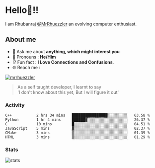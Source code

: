 
  
  
# Hello:wave:!!
I am Rhubanraj [@MrRhuezzler](https://github.com/MrRhuezzler) an evolving computer enthusiast.

## About me
<!-- - :sparkles: I'm currently working on [**de-viz**](https://github.com/MrRhuezzler/de-viz) -->
<!-- - :sparkles: Previously worked in [**Journal Management System**](https://manuscript.psgtech.ac.in) -->
<!-- - :book: I'm currently learning **Microservices Architecture** -->
- :speech_balloon: Ask me about **anything, which might interest you**
- :man: Pronouns : **He/Him**
- :interrobang: Fun fact : **I Love Connections and Confusions**.
- :globe_with_meridians: Reach me :  
  
[![mrrhuezzler](https://img.shields.io/badge/LinkedIn-0077B5?style=for-the-badge&logo=linkedin&logoColor=white)](https://www.linkedin.com/in/mrrhuezzler/)
<!--
### Interesting things, I found :bangbang:
-->
<!--
## Skills

## Drop a, Hi !
-->

<!-- 
Quotes
>  Always we overestimate the amount of work we can do in a day,  
>  and underestimate the amount we can do in our lifetime.
-->

> As a self taught developer, I learnt to say  
> 'I don't know about this yet, But I will figure it out'

### Activity
<!--START_SECTION:waka-->

```text
C++           2 hrs 34 mins   ████████████████░░░░░░░░░   63.58 %
Python        1 hr 4 mins     ██████▓░░░░░░░░░░░░░░░░░░   26.37 %
C             10 mins         █░░░░░░░░░░░░░░░░░░░░░░░░   04.51 %
JavaScript    5 mins          ▓░░░░░░░░░░░░░░░░░░░░░░░░   02.37 %
CMake         3 mins          ▒░░░░░░░░░░░░░░░░░░░░░░░░   01.39 %
HTML          3 mins          ▒░░░░░░░░░░░░░░░░░░░░░░░░   01.29 %
```

<!--END_SECTION:waka-->

### Stats
![stats](https://github-readme-streak-stats.herokuapp.com/?user=MrRhuezzler)
